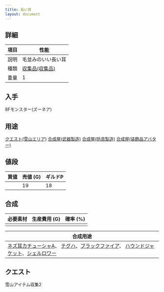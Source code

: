 ```yaml
---
title: 長い耳
layout: document
---
```

## 詳細


|項目|性能|
|---|---|
|説明|毛並みのいい長い耳|
|種類|[収集品(収集品)](収集品(収集品))|
|重量|1|

## 入手

8Fモンスター(ズーネア)

## 用途

[クエスト(雪山エリア)](クエスト(雪山エリア))
[合成屋(武器製造)](合成屋(武器製造))
[合成屋(防具製造)](合成屋(防具製造))
[合成屋(装飾品アバター)](合成屋(装飾品アバター))

## 値段


|買値|売値 (G)|ギルドP|
|---|---|---|
||19|18|

## 合成


|必要素材|生産費用 (G)|確率 (%)|
|---|---|---|
||||


|合成用途|
|---|
|[ネズ耳カチューシャA](ネズ耳カチューシャA)、 [テグハ](テグハ)、[ブラックファイア](ブラックファイア)、 [ハウンドジャケット](ハウンドジャケット)、[シェルロワー](シェルロワー)|

## クエスト

雪山アイテム収集2
